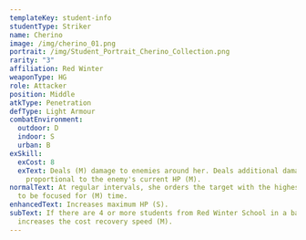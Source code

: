 ```yaml
---
templateKey: student-info
studentType: Striker
name: Cherino
image: /img/cherino_01.png
portrait: /img/Student_Portrait_Cherino_Collection.png
rarity: "3"
affiliation: Red Winter
weaponType: HG
role: Attacker
position: Middle
atkType: Penetration
defType: Light Armour
combatEnvironment:
  outdoor: D
  indoor: S
  urban: B
exSkill:
  exCost: 8
  exText: Deals (M) damage to enemies around her. Deals additional damage
    proportional to the enemy's current HP (M).
normalText: At regular intervals, she orders the target with the highest attack
  to be focused for (M) time.
enhancedText: Increases maximum HP (S).
subText: If there are 4 or more students from Red Winter School in a battle, she
  increases the cost recovery speed (M).
---
```

